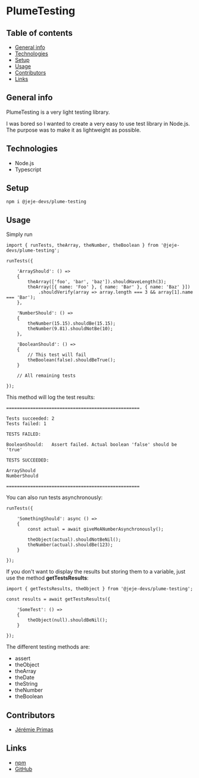 # PlumeTesting

## Table of contents

* [General info](#general-info)
* [Technologies](#technologies)
* [Setup](#setup)
* [Usage](#usage)
* [Contributors](#contributors)
* [Links](#links)

## General info

PlumeTesting is a very light testing library.

I was bored so I wanted to create a very easy to use test library in Node.js.
The purpose was to make it as lightweight as possible.

## Technologies

* Node.js
* Typescript

## Setup

```
npm i @jeje-devs/plume-testing
```

## Usage

Simply run

```
import { runTests, theArray, theNumber, theBoolean } from '@jeje-devs/plume-testing';

runTests({

    'ArrayShould': () =>
    {
        theArray(['foo', 'bar', 'baz']).shouldHaveLength(3);
        theArray([{ name: 'Foo' }, { name: 'Bar' }, { name: 'Baz' }])
            .shouldVerify(array => array.length === 3 && array[1].name === 'Bar');
    },

    'NumberShould': () =>
    {
        theNumber(15.15).shouldBe(15.15);
        theNumber(9.81).shouldNotBe(10);
    },

    'BooleanShould': () =>
    {
        // This test will fail
        theBoolean(false).shouldBeTrue();
    }

    // All remaining tests

});
```

This method will log the test results:

```
==================================================

Tests succeeded: 2
Tests failed: 1

TESTS FAILED:

BooleanShould:   Assert failed. Actual boolean 'false' should be 'true'

TESTS SUCCEEDED:

ArrayShould
NumberShould

==================================================
```

You can also run tests asynchronously:

```
runTests({

    'SomethingShould': async () =>
    {
        const actual = await giveMeANumberAsynchronously();

        theObject(actual).shouldNotBeNil();
        theNumber(actual).shouldBe(123);
    }

});
```

If you don't want to display the results but storing them to a variable, just use the method **getTestsResults**:

```
import { getTestsResults, theObject } from '@jeje-devs/plume-testing';

const results = await getTestsResults({

    'SomeTest': () =>
    {
        theObject(null).shouldBeNil();
    }

});
```

The different testing methods are:
- assert
- theObject
- theArray
- theDate
- theString
- theNumber
- theBoolean

## Contributors

- [Jérémie Primas](https://github.com/JeremiePr)

## Links

- [npm](https://www.npmjs.com/package/@jeje-devs/plume-testing)
- [GitHub](https://github.com/JeremiePr/PlumeTesting)